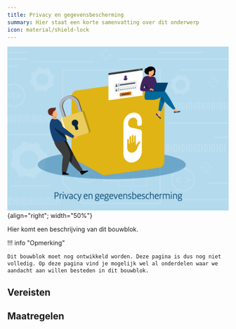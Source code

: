 ```yaml
---
title: Privacy en gegevensbescherming
summary: Hier staat een korte samenvatting over dit onderwerp
icon: material/shield-lock
---
```


![privacy-en-gegevensbescherming](../../afbeeldingen/bouwblokken/privacy-en-gegevensbescherming.jpg "visuele weergave privacy en gegevensbescherming"){align="right"; width="50%"}

Hier komt een beschrijving van dit bouwblok.

!!! info "Opmerking"

    Dit bouwblok moet nog ontwikkeld worden. Deze pagina is dus nog niet volledig. Op deze pagina vind je mogelijk wel al onderdelen waar we aandacht aan willen besteden in dit bouwblok. 


## Vereisten

<!-- list_vereisten bouwblok/privacy-en-gegevensbescherming -->


## Maatregelen

<!-- list_maatregelen bouwblok/privacy-en-gegevensbescherming-->